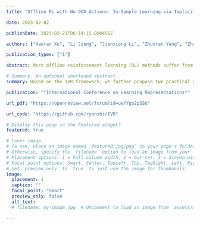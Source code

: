 ```yaml
---
title: "Offline RL with No OOD Actions: In-Sample Learning via Implicit Value Regularization"

date: 2023-02-02

publishDate: 2023-02-21T06:14:15.890456Z

authors: ["Haoran Xu", "Li Jiang", "Jianxiong Li", "Zhuoran Yang", "Zhaoran Wang", "Victor Wai Kin Chan", "Xianyuan Zhan"]

publication_types: ["1"]

abstract: Most offline reinforcement learning (RL) methods suffer from the trade-off between improving the policy to surpass the behavior policy and constraining the policy to limit the deviation from the behavior policy as computing Q-values using out-of-distribution (OOD) actions will suffer from errors due to distributional shift. The recent proposed In-sample Learning paradigm (i.e., IQL), which improves the policy by quantile regression using only data samples, shows great promise because it learns an optimal policy without querying the value function of any unseen actions. However, it remains unclear how this type of method handles the distributional shift in learning the value function. In this work, we make a key finding that the in-sample learning paradigm arises under the Implicit Value Regularization (IVR) framework. This gives a deeper understanding of why the in-sample learning paradigm works, i.e., it applies implicit value regularization to the policy. Based on the IVR framework, we further propose two practical algorithms, Sparse Q-learning (SQL) and Exponential Q-learning (EQL), which adopt the same value regularization used in existing works, but in a complete in-sample manner. Compared with IQL, we find that our algorithms introduce sparsity in learning the value function, making them more robust in noisy data regimes. We also verify the effectiveness of SQL and EQL on D4RL benchmark datasets and show the benefits of in-sample learning by comparing them with CQL in small data regimes. 

# Summary. An optional shortened abstract.
summary: Based on the IVR framework, we further propose two practical algorithms, Sparse Q-learning (SQL) and Exponential Q-learning (EQL), which adopt the same value regularization used in existing works, but in a complete in-sample manner.

publication: "*International Conference on Learning Representations*"

url_pdf: "https://openreview.net/forum?id=ueYYgo2pSSU"

url_code: "https://github.com/ryanxhr/IVR"

# Display this page in the Featured widget?
featured: true

# Cover image
# To use, place an image named `featured.jpg/png` in your page's folder.
# Otherwise, specify the `filename` option to load an image from your `assets/media/` folder.
# Placement options: 1 = Full column width, 2 = Out-set, 3 = Screen-width
# Focal point options: Smart, Center, TopLeft, Top, TopRight, Left, Right, BottomLeft, Bottom, BottomRight
# Set `preview_only` to `true` to just use the image for thumbnails.
image:
  placement: 1
  caption: ""
  focal_point: "Smart"
  preview_only: false
  alt_text:
  # filename: my-image.jpg  # Uncomment to load an image from `assets/media/` instead.

---
```


